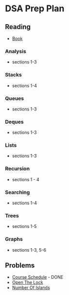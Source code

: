 # DSA Prep Plan

## Reading 
- [Book](https://bradfieldcs.com/algos/analysis/introduction/)

### Analysis 
- sections 1-3 

### Stacks 
- sections 1-4 

### Queues 
- sections 1-3 

### Deques 
- sections 1-3 

### Lists 
- sections 1-3 

### Recursion 
- sections 1 - 4 

### Searching 
- sections 1-4 

### Trees 
- sections 1-5 

### Graphs 
- sections 1-3, 5-6 

## Problems 
- [Course Schedule](https://leetcode.com/problems/course-schedule/) - DONE
- [Open The Lock](https://leetcode.com/problems/open-the-lock/)
- [Number Of Islands](https://leetcode.com/problems/number-of-islands/) 



